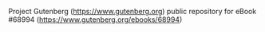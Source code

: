 Project Gutenberg (https://www.gutenberg.org) public repository for eBook #68994 (https://www.gutenberg.org/ebooks/68994)
